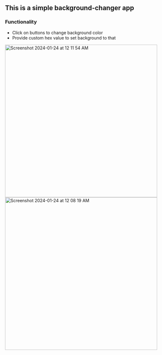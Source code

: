 ## This is a simple background-changer app 

### Functionality
- Click on buttons to change background color
- Provide custom hex value to set background to that

<img width="500" alt="Screenshot 2024-01-24 at 12 11 54 AM" src="https://github.com/himanshu221/background-changer/assets/44173885/01b1d8d2-1c74-4de0-aeed-7b5282e66331">
<img width="500" alt="Screenshot 2024-01-24 at 12 08 19 AM" src="https://github.com/himanshu221/background-changer/assets/44173885/fb6448f7-0fb5-4862-acda-8421e7dadf9d">
